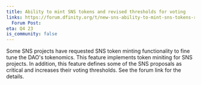 ```yaml
---
title: Ability to mint SNS tokens and revised thresholds for voting
links: https://forum.dfinity.org/t/new-sns-ability-to-mint-sns-tokens-revised-thresholds-for-voting/23382
  Forum Post: 
eta: Q4 23
is_community: false
---
```

Some SNS projects have requested SNS token minting functionality to fine tune the DAO's tokenomics. This feature implements token miniting for SNS projects. In addition, this feature defines some of the SNS proposals as critical and increases their voting thresholds. See the forum link for the details.
